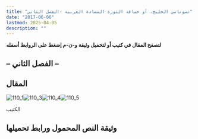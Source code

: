```yaml
---
title: "تسونامي الخليج، أو حماقة الثورة المضادة العربية -الفصل الثاني"
date: "2017-06-06"
lastmod: 2025-04-05
description: ""
---
```

**لتصفح المقال في كتيب أو لتحميل وثيقة و-ن-م إضغط على الروابط أسفله**

## **– الفصل الثاني –**

## المقال

![110_1](https://abouyaarebmarzouki.wordpress.com/wp-content/uploads/2017/06/110_16.png?w=648)![110_3](https://abouyaarebmarzouki.wordpress.com/wp-content/uploads/2017/06/110_36.png?w=648)![110_4](https://abouyaarebmarzouki.wordpress.com/wp-content/uploads/2017/06/110_46.png?w=648)![110_5](https://abouyaarebmarzouki.wordpress.com/wp-content/uploads/2017/06/110_56.png?w=648)

الكتيب

## وثيقة النص المحمول ورابط تحميلها

###
